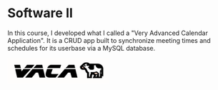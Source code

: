 # Software II
In this course, I developed what I called a "Very Advanced Calendar Application". It is a CRUD app built to synchronize meeting times and schedules for its userbase via a MySQL database.

![VACA logo](https://github.com/jbelian/WGU-Software-II/blob/main/resources/vaca_logo_white.png)
